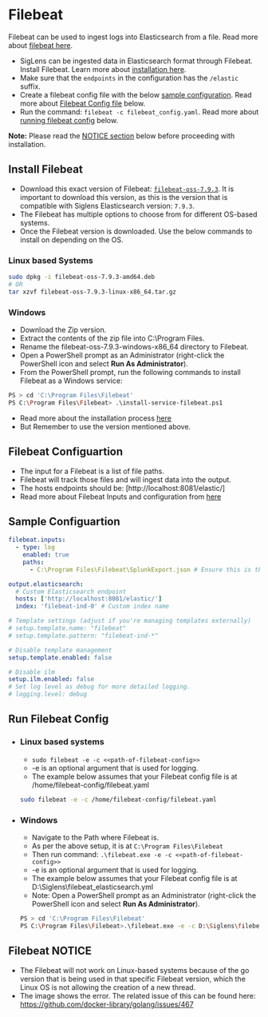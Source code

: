 # Filebeat

Filebeat can be used to ingest logs into Elasticsearch from a file. Read more about [filebeat here](https://www.elastic.co/guide/en/beats/filebeat/7.9/filebeat-overview.html).

- SigLens can be ingested data in Elasticsearch format through Filebeat. Install Filebeat. Learn more about [installation here](#install-filebeat).
- Make sure that the `endpoints` in the configuration has the `/elastic` suffix.
- Create a filebeat config file with the below [sample configuration](#sample-configuration). Read more about [Filebeat Config file](#filebeat-configuartion) below.
- Run the command: `filebeat -c filebeat_config.yaml`. Read more about [running filebeat config](#run-filebeat-config) below.

**Note:** Please read the [NOTICE section](#filebeat-notice) below before proceeding with installation.

## Install Filebeat

- Download this exact version of Filebeat: [`filebeat-oss-7.9.3`](https://www.elastic.co/downloads/past-releases/filebeat-oss-7-9-3). It is important to download this version, as this is the version that is compatible with Siglens Elasticsearch version: `7.9.3`.
- The Filebeat has multiple options to choose from for different OS-based systems.
- Once the Filebeat version is downloaded. Use the below commands to install on depending on the OS.

### Linux based Systems

```bash
sudo dpkg -i filebeat-oss-7.9.3-amd64.deb
# OR
tar xzvf filebeat-oss-7.9.3-linux-x86_64.tar.gz
```

### Windows

- Download the Zip version.
- Extract the contents of the zip file into C:\Program Files.
- Rename the filebeat-oss-7.9.3-windows-x86_64 directory to Filebeat.
- Open a PowerShell prompt as an Administrator (right-click the PowerShell icon and select **Run As Administrator**).
- From the PowerShell prompt, run the following commands to install Filebeat as a Windows service:

```bash
PS > cd 'C:\Program Files\Filebeat'
PS C:\Program Files\Filebeat> .\install-service-filebeat.ps1
```

- Read more about the installation process [here](https://www.elastic.co/guide/en/beats/filebeat/7.9/filebeat-installation-configuration.html)
- But Remember to use the version mentioned above.

## Filebeat Configuartion

- The input for a Filebeat is a list of file paths.
- Filebeat will track those files and will ingest data into the output.
- The hosts endpoints should be: [http://localhost:8081/elastic/]
- Read more about Filebeat Inputs and configuration from [here](https://www.elastic.co/guide/en/beats/filebeat/7.9/configuration-filebeat-options.html)

## Sample Configuartion

```yaml
filebeat.inputs:
  - type: log
    enabled: true
    paths:
      - C:\Program Files\Filebeat\SplunkExport.json # Ensure this is the correct path

output.elasticsearch:
  # Custom Elasticsearch endpoint
  hosts: ['http://localhost:8081/elastic/']
  index: 'filebeat-ind-0' # Custom index name

# Template settings (adjust if you're managing templates externally)
# setup.template.name: "filebeat"
# setup.template.pattern: "filebeat-ind-*"

# Disable template management
setup.template.enabled: false

# Disable ilm
setup.ilm.enabled: false
# Set log level as debug for more detailed logging.
# logging.level: debug
```

## Run Filebeat Config

- ### Linux based systems

  - `sudo filebeat -e -c <<path-of-filebeat-config>>`
  - -e is an optional argument that is used for logging.
  - The example below assumes that your Filebeat config file is at /home/filebeat-config/filebeat.yaml

  ```bash
  sudo filebeat -e -c /home/filebeat-config/filebeat.yaml
  ```

- ### Windows

  - Navigate to the Path where Filebeat is.
  - As per the above setup, it is at `C:\Program Files\Filebeat`
  - Then run command: `.\filebeat.exe -e -c <<path-of-filebeat-config>>`
  - -e is an optional argument that is used for logging.
  - The example below assumes that your Filebeat config file is at D:\Siglens\filebeat_elasticsearch.yml
  - Note: Open a PowerShell prompt as an Administrator (right-click the PowerShell icon and select **Run As Administrator**).

  ```bash
  PS > cd 'C:\Program Files\Filebeat'
  PS C:\Program Files\Filebeat>.\filebeat.exe -e -c D:\Siglens\filebeat_elasticsearch.yml
  ```

## Filebeat NOTICE

- The Filebeat will not work on Linux-based systems because of the go version that is being used in that specific Filebeat version, which the Linux OS is not allowing the creation of a new thread.
- The image shows the error. The related issue of this can be found here: https://github.com/docker-library/golang/issues/467
